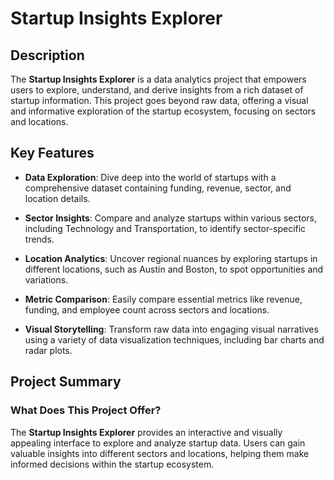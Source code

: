 # Startup Insights Explorer

## Description      

The **Startup Insights Explorer** is a data analytics project that empowers users to explore, understand, and derive insights from a rich dataset of startup information. This project goes beyond raw data, offering a visual and informative exploration of the startup ecosystem, focusing on sectors and locations.

## Key Features     

- **Data Exploration**: Dive deep into the world of startups with a comprehensive dataset containing funding, revenue, sector, and location details.

- **Sector Insights**: Compare and analyze startups within various sectors, including Technology and Transportation, to identify sector-specific trends.

- **Location Analytics**: Uncover regional nuances by exploring startups in different locations, such as Austin and Boston, to spot opportunities and variations.

- **Metric Comparison**: Easily compare essential metrics like revenue, funding, and employee count across sectors and locations.

- **Visual Storytelling**: Transform raw data into engaging visual narratives using a variety of data visualization techniques, including bar charts and radar plots.

## Project Summary

### What Does This Project Offer?

The **Startup Insights Explorer** provides an interactive and visually appealing interface to explore and analyze startup data. Users can gain valuable insights into different sectors and locations, helping them make informed decisions within the startup ecosystem.


